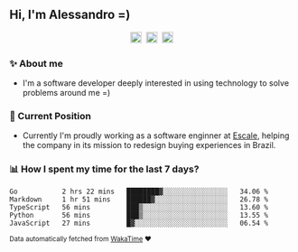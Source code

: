 ## Hi, I'm Alessandro =)

<p align="center">
  <a href="https://www.linkedin.com/in/alessandro-costa-dev/"><img src="https://img.shields.io/badge/-alessandro--costa--dev-%233f7ec6?style=flat-square&logo=Linkedin&logoColor=white" height="20"/></a>&nbsp;&nbsp;<a href="https://medium.com/@alessandro_costa"><img src="https://img.shields.io/badge/-%40alessandro__costa-%20black?style=flat-square&logo=Medium" height="20"/></a>&nbsp;&nbsp;<a href="mailto:alessandro96fc@gmail.com"><img src="https://img.shields.io/badge/-alessandro96fc%40gmail.com-%23c14438?style=flat-square&logo=Gmail&logoColor=white" height="20"/></a>
</p>

### :sparkles: About me

- I'm a software developer deeply interested in using technology to solve problems around me =)

### :office: Current Position 

-  Currently I'm proudly working as a software enginner at [Escale](https://github.com/escaletech), helping the company in its mission to redesign buying experiences in Brazil.

### :bar_chart: How I spent my time for the last 7 days?

<!--START_SECTION:waka-->
```text
Go           2 hrs 22 mins   ████████▓░░░░░░░░░░░░░░░░   34.06 % 
Markdown     1 hr 51 mins    ██████▓░░░░░░░░░░░░░░░░░░   26.78 % 
TypeScript   56 mins         ███▒░░░░░░░░░░░░░░░░░░░░░   13.60 % 
Python       56 mins         ███▒░░░░░░░░░░░░░░░░░░░░░   13.55 % 
JavaScript   27 mins         █▓░░░░░░░░░░░░░░░░░░░░░░░   06.54 % 
```
<!--END_SECTION:waka-->

<sub>Data automatically fetched from [WakaTime](https://wakatime.com/) :heart:</sub>
